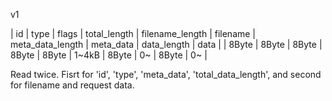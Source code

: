 
v1

| id | type | flags | total_length | filename_length | filename | meta_data_length | meta_data | data_length | data |
| 8Byte | 8Byte | 8Byte | 8Byte | 8Byte | 1~4kB | 8Byte | 0~ | 8Byte | 0~ |

Read twice. Fisrt for 'id', 'type', 'meta_data', 'total_data_length', and second for filename and request data.